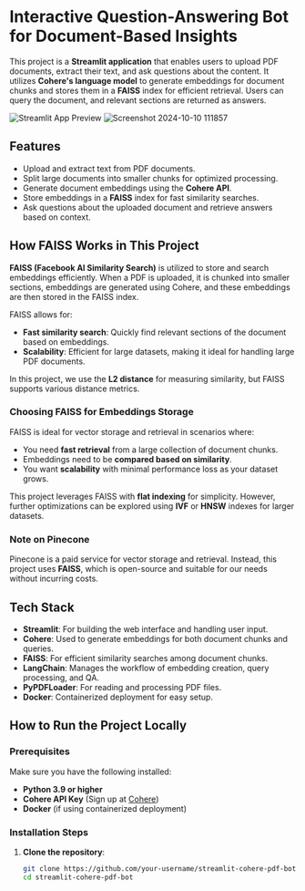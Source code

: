 # Interactive Question-Answering Bot for Document-Based Insights

This project is a **Streamlit application** that enables users to upload PDF documents, extract their text, and ask questions about the content. It utilizes **Cohere's language model** to generate embeddings for document chunks and stores them in a **FAISS** index for efficient retrieval. Users can query the document, and relevant sections are returned as answers.

![Streamlit App Preview]()
![Screenshot 2024-10-10 111857](https://github.com/user-attachments/assets/4e9471e8-9f16-4078-9e3b-06259919aadc)

## Features

- Upload and extract text from PDF documents.
- Split large documents into smaller chunks for optimized processing.
- Generate document embeddings using the **Cohere API**.
- Store embeddings in a **FAISS** index for fast similarity searches.
- Ask questions about the uploaded document and retrieve answers based on context.

## How FAISS Works in This Project

**FAISS (Facebook AI Similarity Search)** is utilized to store and search embeddings efficiently. When a PDF is uploaded, it is chunked into smaller sections, embeddings are generated using Cohere, and these embeddings are then stored in the FAISS index.

FAISS allows for:

- **Fast similarity search**: Quickly find relevant sections of the document based on embeddings.
- **Scalability**: Efficient for large datasets, making it ideal for handling large PDF documents.

In this project, we use the **L2 distance** for measuring similarity, but FAISS supports various distance metrics.

### Choosing FAISS for Embeddings Storage

FAISS is ideal for vector storage and retrieval in scenarios where:

- You need **fast retrieval** from a large collection of document chunks.
- Embeddings need to be **compared based on similarity**.
- You want **scalability** with minimal performance loss as your dataset grows.

This project leverages FAISS with **flat indexing** for simplicity. However, further optimizations can be explored using **IVF** or **HNSW** indexes for larger datasets.

### Note on Pinecone

Pinecone is a paid service for vector storage and retrieval. Instead, this project uses **FAISS**, which is open-source and suitable for our needs without incurring costs.

## Tech Stack

- **Streamlit**: For building the web interface and handling user input.
- **Cohere**: Used to generate embeddings for both document chunks and queries.
- **FAISS**: For efficient similarity searches among document chunks.
- **LangChain**: Manages the workflow of embedding creation, query processing, and QA.
- **PyPDFLoader**: For reading and processing PDF files.
- **Docker**: Containerized deployment for easy setup.

## How to Run the Project Locally

### Prerequisites

Make sure you have the following installed:

- **Python 3.9 or higher**
- **Cohere API Key** (Sign up at [Cohere](https://cohere.ai))
- **Docker** (if using containerized deployment)

### Installation Steps

1. **Clone the repository**:

   ```bash
   git clone https://github.com/your-username/streamlit-cohere-pdf-bot.git
   cd streamlit-cohere-pdf-bot

